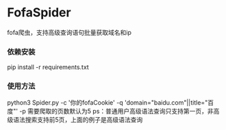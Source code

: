 # FofaSpider
fofa爬虫，支持高级查询语句批量获取域名和ip
### 依赖安装
pip install -r requirements.txt
### 使用方法
python3 Spider.py -c '你的fofaCookie' -q 'domain="baidu.com"||title="百度"' -p 需要爬取的页数默认为5
ps：普通用户高级语法查询只支持第一页，非高级语法搜索支持前5页，上面的例子是高级语法查询
